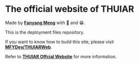 # The official website of THUIAR 

Made by **[Fanyang Meng](https://github.com/MFYDev)** with 💖 and 😁.

This is the deployment files repository. 

If you want to know how to build this site, please visit **[MFYDev/THUIARWeb](https://github.com/MFYDev/THUIARWeb)**.

Refer to **[THUIAR Offcial Website](https://thuiar.github.io)** for more information.
